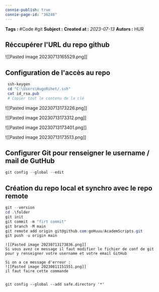 ```yaml
---
connie-publish: true
connie-page-id: "36248"
---
```


**Tags :** #Code #git
**Subject :**
**Created at :** *2023-07-13*
**Autors :** HUR

## Réccupérer l'URL du repo github

![[Pasted image 20230713165529.png]]


## Configuration de l'accès au repo

```powershell
 ssh-keygen
 cd "C:\Users\HugoRihet/.ssh"
 cat id_rsa.pub
 # Copier tout le contenu de la clé
```

![[Pasted image 20230713173226.png]]

![[Pasted image 20230713173312.png]]

![[Pasted image 20230713173401.png]]

![[Pasted image 20230713173513.png]]

## Configurer Git pour renseigner le username / mail de GutHub

```powershell
git config --global --edit
```


## Création du repo local et synchro avec le repo remote

```powershell
git --version
cd .\folder
git init
git commit -m "firt commit"
git branch -M main
git remote add origin git@github.com:goHuuu/AcademScripts.git
git push -u origin main
```

```ad-warning
![[Pasted image 20230713173836.png]]
Si vous avez ce message il faut modifier le fichier de conf de git pour y renseigner votre username et votre email GitHub 

```

```ad-warning
Si on a ce message d'erreur :
![[Pasted image 20230811151551.png]]
il faut faire cette commande


git config --global --add safe.directory '*'
```
